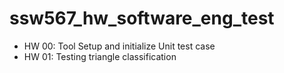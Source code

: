 # ssw567_hw_software_eng_test
- HW 00: Tool Setup and initialize Unit test case
- HW 01: Testing triangle classification
